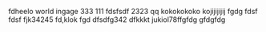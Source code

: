 fdheelo world
ingage
333
111
fdsfsdf
2323
qq
kokokokoko
kojijijijij
fgdg
fdsf
fdsf
fjk34245
fd,klok
fgd
dfsdfg342
dfkkkt
jukiol78ffgfdg
gfdgfdg
